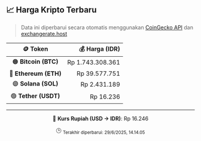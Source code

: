 

<!-- HARGA_KRIPTO -->
## 📈 Harga Kripto Terbaru

> Data ini diperbarui secara otomatis menggunakan [CoinGecko API](https://www.coingecko.com/) dan [exchangerate.host](https://exchangerate.host/)

<div align="center">

| 🪙 Token | 💰 Harga (IDR) |
|:------:|---------------:|
| 🟠 **Bitcoin (BTC)**   | Rp 1.743.308.361 |
| 🔵 **Ethereum (ETH)**  | Rp 39.577.751 |
| 🟣 **Solana (SOL)**    | Rp 2.431.189 |
| 🟢 **Tether (USDT)**   | Rp 16.236 |

---

💱 **Kurs Rupiah (USD → IDR)**: Rp 16.246

🕒 <sub>Terakhir diperbarui: 29/6/2025, 14.14.05</sub>

</div>
<!-- /HARGA_KRIPTO -->